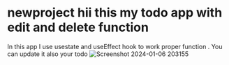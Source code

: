 # newproject hii this my todo app with edit and delete function
In this app I use usestate and useEffect hook to work proper function . You can update it also your todo 
![Screenshot 2024-01-06 203155](https://github.com/Abhishek-shaw1199/newproject/assets/115460422/bf74dfa2-a982-4fc6-8622-4cfaed861be2)

